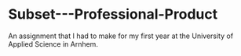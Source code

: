# Subset---Professional-Product
An assignment that I had to make for my first year at the University of Applied Science in Arnhem.
